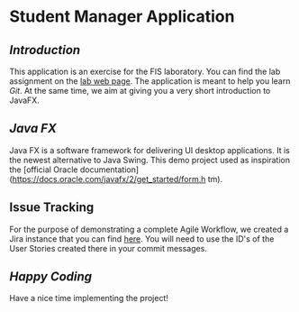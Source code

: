 # **Student Manager Application**
## _Introduction_
This application is an exercise for the FIS laboratory. You can
find the lab assignment on the [lab web
page](http://labs.cs.upt.ro/~oose/pmwiki.php/FSE/LAB2019).
The application is meant to help you learn _Git_. At the same
time, we aim at giving you a very short introduction to JavaFX.
## _Java FX_
Java FX is a software framework for delivering UI desktop
applications. It is the newest alternative to Java Swing.
This demo project used as inspiration the [official Oracle
documentation](https://docs.oracle.com/javafx/2/get_started/form.h
tm).
## Issue Tracking
For the purpose of demonstrating a complete Agile Workflow, we
created a Jira instance that you can find
[here](https://loose.atlassian.net/projects/SM/issues). You will
need to use the ID's of the User Stories created there in your
commit messages.
## _Happy Coding_
Have a nice time implementing the project!